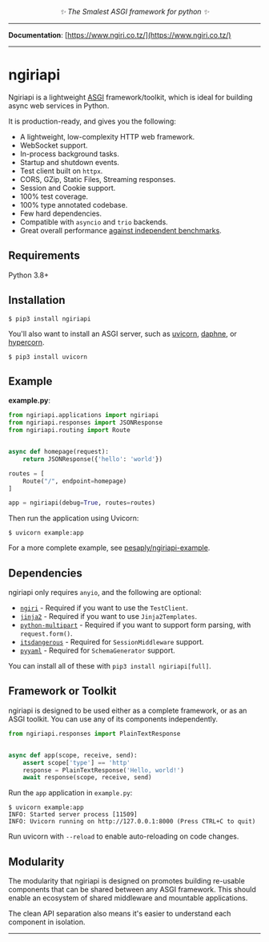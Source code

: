 <p align="center">
 
</p>
<p align="center">
    <em>✨ The Smalest ASGI framework for python ✨</em>
</p>
<p align="center">

</p>

---

**Documentation**: [https://www.ngiri.co.tz/](https://www.ngiri.co.tz/)

---

# ngiriapi

Ngiriapi is a lightweight [ASGI][asgi] framework/toolkit,
which is ideal for building async web services in Python.

It is production-ready, and gives you the following:

* A lightweight, low-complexity HTTP web framework.
* WebSocket support.
* In-process background tasks.
* Startup and shutdown events.
* Test client built on `httpx`.
* CORS, GZip, Static Files, Streaming responses.
* Session and Cookie support.
* 100% test coverage.
* 100% type annotated codebase.
* Few hard dependencies.
* Compatible with `asyncio` and `trio` backends.
* Great overall performance [against independent benchmarks][techempower].

## Requirements

Python 3.8+

## Installation

```shell
$ pip3 install ngiriapi
```

You'll also want to install an ASGI server, such as [uvicorn](http://www.uvicorn.org/), [daphne](https://github.com/django/daphne/), or [hypercorn](https://pgjones.gitlab.io/hypercorn/).

```shell
$ pip3 install uvicorn
```

## Example

**example.py**:

```python
from ngiriapi.applications import ngiriapi
from ngiriapi.responses import JSONResponse
from ngiriapi.routing import Route


async def homepage(request):
    return JSONResponse({'hello': 'world'})

routes = [
    Route("/", endpoint=homepage)
]

app = ngiriapi(debug=True, routes=routes)
```

Then run the application using Uvicorn:

```shell
$ uvicorn example:app
```

For a more complete example, see [pesaply/ngiriapi-example](https://github.com/pesaply/ngiriapi-example).

## Dependencies

ngiriapi only requires `anyio`, and the following are optional:

* [`ngiri`][ngiri] - Required if you want to use the `TestClient`.
* [`jinja2`][jinja2] - Required if you want to use `Jinja2Templates`.
* [`python-multipart`][python-multipart] - Required if you want to support form parsing, with `request.form()`.
* [`itsdangerous`][itsdangerous] - Required for `SessionMiddleware` support.
* [`pyyaml`][pyyaml] - Required for `SchemaGenerator` support.

You can install all of these with `pip3 install ngiriapi[full]`.

## Framework or Toolkit

ngiriapi is designed to be used either as a complete framework, or as
an ASGI toolkit. You can use any of its components independently.

```python
from ngiriapi.responses import PlainTextResponse


async def app(scope, receive, send):
    assert scope['type'] == 'http'
    response = PlainTextResponse('Hello, world!')
    await response(scope, receive, send)
```

Run the `app` application in `example.py`:

```shell
$ uvicorn example:app
INFO: Started server process [11509]
INFO: Uvicorn running on http://127.0.0.1:8000 (Press CTRL+C to quit)
```

Run uvicorn with `--reload` to enable auto-reloading on code changes.

## Modularity

The modularity that ngiriapi is designed on promotes building re-usable
components that can be shared between any ASGI framework. This should enable
an ecosystem of shared middleware and mountable applications.

The clean API separation also means it's easier to understand each component
in isolation.

---


[asgi]: https://asgi.readthedocs.io/en/latest/
[ngiri]: https://www.ngiri.co.tz/
[jinja2]: https://jinja.palletsprojects.com/
[python-multipart]: https://andrew-d.github.io/python-multipart/
[itsdangerous]: https://itsdangerous.palletsprojects.com/
[sqlalchemy]: https://www.sqlalchemy.org
[pyyaml]: https://pyyaml.org/wiki/PyYAMLDocumentation
[techempower]: https://www.techempower.com/benchmarks/#hw=ph&test=fortune&l=zijzen-sf

